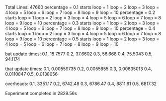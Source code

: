 Total Lines: 47660
percentage = 0.1 starts
loop = 1
loop = 2
loop = 3
loop = 4
loop = 5
loop = 6
loop = 7
loop = 8
loop = 9
loop = 10
percentage = 0.2 starts
loop = 1
loop = 2
loop = 3
loop = 4
loop = 5
loop = 6
loop = 7
loop = 8
loop = 9
loop = 10
percentage = 0.3 starts
loop = 1
loop = 2
loop = 3
loop = 4
loop = 5
loop = 6
loop = 7
loop = 8
loop = 9
loop = 10
percentage = 0.4 starts
loop = 1
loop = 2
loop = 3
loop = 4
loop = 5
loop = 6
loop = 7
loop = 8
loop = 9
loop = 10
percentage = 0.5 starts
loop = 1
loop = 2
loop = 3
loop = 4
loop = 5
loop = 6
loop = 7
loop = 8
loop = 9
loop = 10

bat update times:
0.1, 18.7577
0.2, 37.6602
0.3, 56.668
0.4, 75.5043
0.5, 94.1174

tbat update times:
0.1, 0.00559735
0.2, 0.0055855
0.3, 0.00835013
0.4, 0.0110847
0.5, 0.0138056

overheads:
0.1, 3351.17
0.2, 6742.48
0.3, 6786.47
0.4, 6811.61
0.5, 6817.32

Experiment completed in 2829.56s
